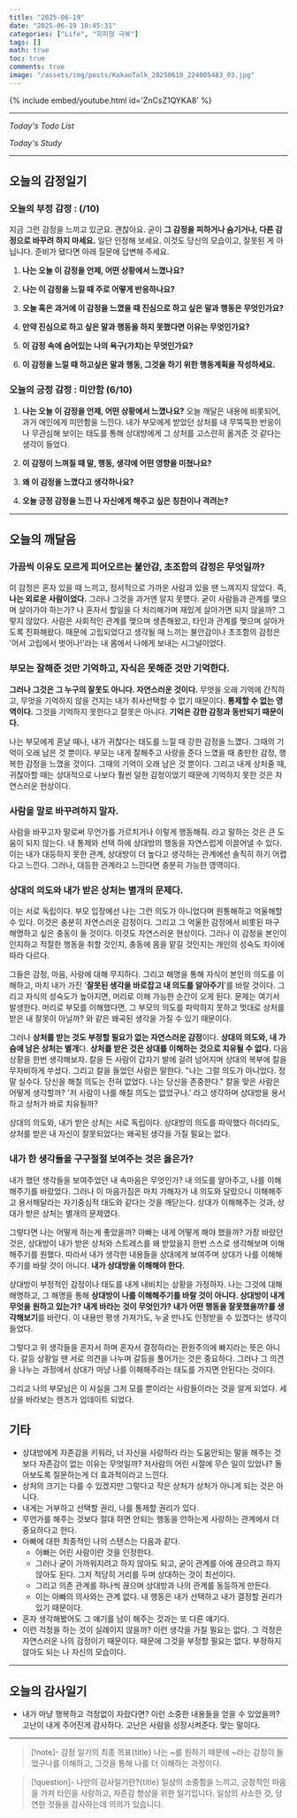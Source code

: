 ```yaml
---
title: "2025-06-19"
date: "2025-06-19 10:45:31"
categories: ["Life", "회피형 극복"]
tags: []
math: true
toc: true
comments: true
image: "/assets/img/posts/KakaoTalk_20250618_224005483_03.jpg"
---
```


{% include embed/youtube.html id='ZnCsZ1QYKA8' %}



---


_Today's Todo List_


_Today's Study_

---
## 오늘의 감정일기

### 오늘의 부정 감정 :  (/10)

지금 그런 감정을 느끼고 있군요. 괜찮아요. 굳이 **그 감정을 피하거나 숨기거나, 다른 감정으로 바꾸려 하지 마세요.** 일단 인정해 보세요. 이것도 당신의 모습이고, 잘못된 게 아닙니다. 준비가 됐다면 아래 질문에 답변해 주세요.

1. **나는 오늘 이 감정을 언제, 어떤 상황에서 느꼈나요?**


2. **나는 이 감정을 느낄 때 주로 어떻게 반응하나요?**


3. **오늘 혹은 과거에 이 감정을 느꼈을 때 진심으로 하고 싶은 말과 행동은 무엇인가요?**


4. **만약 진심으로 하고 싶은 말과 행동을 하지 못했다면 이유는 무엇인가요?**


5. **이 감정 속에 숨어있는 나의 욕구(가치)는 무엇인가요?**


6. **이 감정을 느낄 때 하고싶은 말과 행동, 그것을 하기 위한 행동계획을 작성하세요.**



### 오늘의 긍정 감정 : 미안함 (6/10)

1. **나는 오늘 이 감정을 언제, 어떤 상황에서 느꼈나요?**
오늘 깨달은 내용에 비롯되어, 과거 애인에게 미안함을 느낀다. 내가 부모에게 받았던 상처를 내 무뚝뚝한 반응이나 무관심해 보이는 태도를 통해 상대방에게 그 상처를 고스란히 옮겨준 것 같다는 생각이 들었다.

2. **이 감정이 느껴질 때 말, 행동, 생각에 어떤 영향을 미쳤나요?**


3. **왜 이 감정을 느꼈다고 생각하나요?**


4. **오늘 긍정 감정을 느낀 나 자신에게 해주고 싶은 칭찬이나 격려는?**

---
## 오늘의 깨달음

### 가끔씩 이유도 모르게 피어오르는 불안감, 초조함의 감정은 무엇일까?
이 감정은 혼자 있을 때 느끼고, 정서적으로 가까운 사람과 있을 땐 느껴지지 않았다. 즉, **나는 외로운 사람이었다.** 그러나 그것을 과거엔 알지 못헀다. 굳이 사람들과 관계를 맺으며 살아가야 하는가? 나 혼자서 할일을 다 처리해가며 재밌게 살아가면 되지 않을까? 그렇지 않았다. 사람은 사회적인 관계를 맺으며 생존해왔고, 타인과 관계를 맺으며 살아가도록 진화해왔다. 때문에 고립되었다고 생각될 때 느끼는 불안감이나 초조함의 감정은 '어서 고립에서 벗어나!'라는 내 몸에서 나에게 보내는 시그널이었다.

### 부모는 잘해준 것만 기억하고, 자식은 못해준 것만 기억한다.
**그러나 그것은 그 누구의 잘못도 아니다. 자연스러운 것이다.** 무엇을 오래 기억에 간직하고, 무엇을 기억하지 않을 건지는 내가 취사선택할 수 없기 때문이다. **통제할 수 없는 영역이다.** 그것을 기억하지 못한다고 잘못은 아니다. **기억은 강한 감정과 동반되기 때문이다.**

나는 부모에게 혼날 때나, 내가 귀찮다는 태도를 느낄 때 강한 감정을 느꼈다. 그때의 기억이 오래 남은 것 뿐이다. 부모는 내게 잘해주고 사랑을 준다 느꼈을 때 충만한 감정, 행복한 감정을 느꼈을 것이다. 그때의 기억이 오래 남은 것 뿐이다. 그리고 내게 상처줄 때, 귀찮아할 때는 상대적으로 나보다 훨씬 덜한 감정이었기 때문에 기억하지 못한 것은 자연스러운 현상이다.

### 사람을 말로 바꾸려하지 말자.
사람을 바꾸고자 말로써 무언가를 가르치거나 이렇게 행동해줘. 라고 말하는 것은 큰 도움이 되지 않는다. 내 통제와 선택 하에 상대방의 행동을 자연스럽게 이끌어낼 수 있다. 이는 내가 대등하지 못한 관계, 상대방이 더 높다고 생각하는 관계에선 솔직히 하기 어렵다고 느낀다. 그러나, 대등한 관계라고 느낀다면 충분히 가능한 영역이다.

### 상대의 의도와 내가 받은 상처는 별개의 문제다.
이는 서로 독립이다. 부모 입장에선 나는 그런 의도가 아니었다며 원통해하고 억울해할 수 있다. 이것은 충분히 자연스러운 감정이다. 그리고 그 억울한 감정에서 비롯된 마구 해명하고 싶은 충동이 들 것이다. 이것도 자연스러운 현상이다. 그러나 이 감정을 본인이 인지하고 적절한 행동을 취할 것인지, 충동에 몸을 맡길 것인지는 개인의 성숙도 차이에 따라 다르다.

그들은 감정, 마음, 사랑에 대해 무지하다. 그리고 해명을 통해 자식이 본인의 의도를 이해하고, 마치 내가 가진 '**잘못된 생각을 바로잡고 내 의도를 알아주기**'를 바랄 것이다. 그리고 자식의 성숙도가 높아지면, 머리로 이해 가능한 순간이 오게 된다. 문제는 여기서 발생한다. 머리로 부모를 이해했다면, 그 부모의 의도를 파악하지 못하고 멋대로 상처를 받은 내 잘못이 아닐까? 와 같은 왜곡된 생각을 가질 수 있기 때문이다.

그러나 **상처를 받는 것도 부정할 필요가 없는 자연스러운 감정**이다. **상대의 의도와, 내 가슴에 남은 상처는 별개**다. **상처를 받은 것은 상대를 이해하는 것으로 치유될 수 없다.** 다음 상황을 한번 생각해보자. 칼을 든 사람이 갑자기 발에 걸려 넘어지며 상대의 복부에 칼을 무자비하게 쑤셨다. 그리고 칼을 들었던 사람은 말한다. "나는 그럴 의도가 아니었다. 정말 실수다. 당신을 해칠 의도는 전혀 없었다. 나는 당신을 존중한다." 칼을 맞은 사람은 어떻게 생각할까? '저 사람이 나를 해칠 의도는 없었구나.' 라고 생각하며 상대방을 용서하고 상처가 바로 치유될까?

상대의 의도와, 내가 받은 상처는 서로 독립이다. 상대방의 의도를 파악했다 하더라도, 상처를 받은 내 자신이 잘못되었다는 왜곡된 생각을 가질 필요는 없다.

### 내가 한 생각들을 구구절절 보여주는 것은 옳은가?
내가 했던 생각들을 보여주었던 내 속마음은 무엇인가? 내 의도를 알아주고, 나를 이해해주기를 바랐었다. 그러나 이 마음가짐은 마치 가해자가 내 의도와 달랐으니 이해해주고 용서해달라는 자기중심적 태도와 같다는 것을 깨닫는다. 상대가 이해해주는 것과, 상대가 받은 상처는 별개의 문제였다.

그렇다면 나는 어떻게 하는게 좋았을까? 아빠는 내게 어떻게 해야 했을까? 가장 바랐던 것은, 상대방이 내가 받은 상처와 스트레스를 왜 받았을지 한번 스스로 생각해보며 이해해주기를 원했다. 따라서 내가 생각한 내용들을 상대에게 보여주며 상대가 나를 이해해주기를 바랄 것이 아니다. **내가 상대방을 이해해야 한다.**

상대방이 부정적인 감정이나 태도를 내게 내비치는 상황을 가정하자. 나는 그것에 대해 해명하고, 그 해명을 통해 **상대방이 나를 이해해주기를 바랄 것이 아니다. 상대방이 내게 무엇을 원하고 있는가? 내게 바라는 것이 무엇인가? 내가 어떤 행동을 잘못했을까?를 생각해보기**를 바란다. 이 내용만 평생 가져가도, 누굴 만나도 인정받을 수 있겠다는 생각이 들었다.

그렇다고 위 생각들을 혼자서 하며 혼자서 결정하라는 환원주의에 빠지라는 뜻은 아니다. 갈등 상황일 땐 서로 의견을 나누며 갈등을 풀어가는 것은 중요하다. 그러나 그 의견을 나누는 과정에서 상대가 마냥 나를 이해해주라는 태도를 가지면 안된다는 것이다.

그리고 나의 부모님은 이 사실을 그저 모를 뿐이라는 사람들이라는 것을 알게 되었다. 세상을 바라보는 렌즈가 업데이트 되었다.

## 기타

- 상대방에게 자존감을 키워라, 너 자신을 사랑하라 라는 도움안되는 말을 해주는 것보다 자존감이 없는 이유는 무엇일까? 저사람의 어린 시절에 무슨 일이 있었나? 돌아보도록 질문하는게 더 효과적이라고 느낀다.
- 상처의 크기는 다를 수 있겠지만 그렇다고 작은 상처가 상처가 아니게 되는 것은 아니다.
- 내게는 거부하고 선택할 권리, 나를 통제할 권리가 있다.
- 무언가를 해주는 것보다 절대 하면 안되는 행동을 안하는게 사랑하는 관계에서 더 중요하다고 한다.
- 아빠에 대한 최종적인 나의 스탠스는 다음과 같다.
	- 아빠는 어린 사람이란 것을 인정한다.
	- 그러나 굳이 가까워지려고 하지 않아도 되고, 굳이 관계를 아에 끊으려고 하지 않아도 된다. 그저 적당히 거리를 두며 상대하는 것이 최선이다. 
	- 그리고 의존 관계를 하나씩 끊으며 상대방과 나의 관계를 동등하게 만든다. 
	- 이는 아빠의 의사와는 관계 없다. 내 행동은 내가 선택하고 내가 결정할 권리가 있기 때문이다.
- 혼자 생각해봤어도 그 얘기를 남이 해주는 것과는 또 다른 얘기다.
- 이런 걱정을 하는 것이 실례이지 않을까? 이런 생각을 가질 필요는 없다. 그 걱정은 자연스러운 나의 감정이기 때문이다. 때문에 그것을 부정할 필요는 없다. 부정하지 않아도 되는 나 자신의 모습이다.

---
## 오늘의 감사일기

- 내가 마냥 행복하고 걱정없이 자랐다면? 이런 소중한 내용들을 얻을 수 있었을까? 고난이 내게 주어진게 감사하다. 고난은 사람을 성장시켜준다. 맞는 말이다.

---

> [!note]- 감정 일기의 최종 목표{title}
> 나는 ~를 원하기 때문에 ~라는 감정이 들었구나를 이해하고, 그것을 통해 나를 더 이해하는 과정이다.

> [!question]- 나만의 감사일기란?{title}
> 일상의 소중함을 느끼고, 긍정적인 마음을 가져 타인을 사랑하고, 자존감 향상을 위한 일기입니다. 일상의 사소한 것, 당연한 것들을 감사하는데 의의가 있습니다.